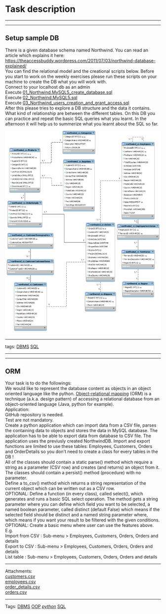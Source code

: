 # Task description

---------------

---------------

## Setup sample DB

There is a given database schema named Northwind. You can read an article which explains it here:  
https://theaccessbuddy.wordpress.com/2011/07/03/northwind-database-explained/  
You can find the relational model and the creational scripts below. Before you start to work on the weekly exercises please run these scripts on your machine to create the DB what you will work with.  
Connect to your localhost db as an admin  
Execute [01_Northwind.MySQL5_create_database.sql](description/01_Northwind.MySQL5_create_database.sql)  
Execute [02_Northwind.MySQL5.sql](description/02_Northwind.MySQL5.sql)  
Execute [03_Northwind_users_creation_and_grant_access.sql](description/03_Northwind_users_creation_and_grant_access.sql)  
After this please tries to explore a DB structure and the data it contains. What kind of relationship are between the different tables. On this DB you can practice and repeat the basic SQL queries what you learnt. In the afternoon it will help us to summerize what you learnt about the SQL so far.

![](description/remote_northwind.png)

-----------

tags: [DBMS](https://en.wikipedia.org/wiki/Database) [SQL](https://en.wikipedia.org/wiki/SQL)

------------------

------------------

## ORM

Your task is to do the followings:  
We would like to represent the database content as objects in an object oriented language like the python. [Object-relational mapping](https://en.wikipedia.org/wiki/Object-relational_mapping) (ORM) is a technique (a.k.a. design pattern) of accessing a relational database from an object-oriented language (Java, python for example).  
Application:  
GitHub repository is needed.  
Test are not mandatory.  
Create a python application which can import data from a CSV file, parses the containing data to objects and stores the data in MySQL database. The application has to be able to export data from database to CSV file. The application uses the previusly created NorthwindDB. Import and export functions are limited to use these tables: Employees, Customers, Orders and OrderDetails so you don't need to create a class for every tables in the DB !  
All of the classes should contain a static parse() method which require a string as a parameter (CSV row) and creates (and returns) an object from it.  
The classes should contain a persist() method (procedure) with no parameter.  
Define a to_csv() method which returns a string representation of the current object which can be written out as a CSV row.  
OPTIONAL: Define a function (in every class), called select(), which generates and runs a basic SQL select operation. The method gets a string parameter where you can define which field you want to be selected, a named boolean parameter, called distinct (default False) which means if the selected field should be distinct and a named string parameter where, which means if you want your result to be filtered with the given conditions.  
OPTIONAL: Create a basic menu where user can use the features above.  
E.g.  
Import from CSV : Sub-menu > Employees, Customers, Orders, Orders and details  
Export to CSV : Sub-menu > Employees, Customers, Orders, Orders and details  
List table : Sub-menu > Employees, Customers, Orders, Orders and details  

--------

Attachments:  
[customers.csv](description/customers.csv)  
[employees.csv](description/employees.csv)  
[order_details.csv](description/order_details.csv)  
[orders.csv](description/orders.csv)  

--------

Tags: [DBMS](https://en.wikipedia.org/wiki/Database) [OOP](https://en.wikipedia.org/wiki/Object-oriented_programming) [*python*](https://en.wikipedia.org/wiki/Python_(programming_language)) [SQL](https://en.wikipedia.org/wiki/SQL)
